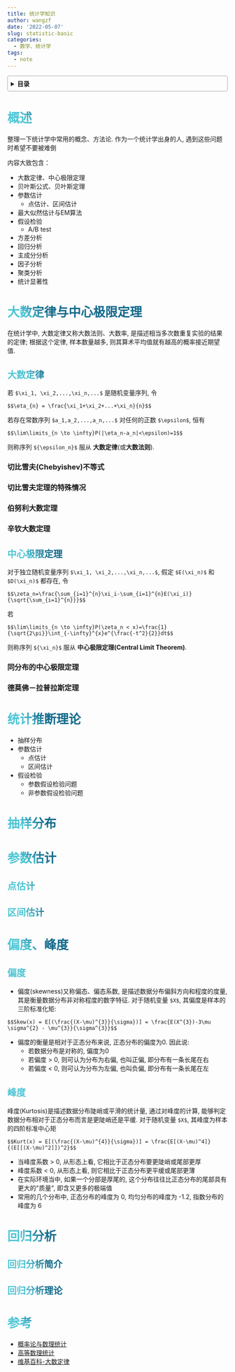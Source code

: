 ```yaml
---
title: 统计学知识
author: wangzf
date: '2022-05-07'
slug: statistic-basic
categories:
  - 数学、统计学
tags:
  - note
---
```


<style>
h1 {
  background-color: #2B90B6;
  background-image: linear-gradient(45deg, #4EC5D4 10%, #146b8c 20%);
  background-size: 100%;
  -webkit-background-clip: text;
  -moz-background-clip: text;
  -webkit-text-fill-color: transparent;
  -moz-text-fill-color: transparent;
}
h2 {
  background-color: #2B90B6;
  background-image: linear-gradient(45deg, #4EC5D4 10%, #146b8c 20%);
  background-size: 100%;
  -webkit-background-clip: text;
  -moz-background-clip: text;
  -webkit-text-fill-color: transparent;
  -moz-text-fill-color: transparent;
}

details {
    border: 1px solid #aaa;
    border-radius: 4px;
    padding: .5em .5em 0;
}

summary {
    font-weight: bold;
    margin: -.5em -.5em 0;
    padding: .5em;
}

details[open] {
    padding: .5em;
}

details[open] summary {
    border-bottom: 1px solid #aaa;
    margin-bottom: .5em;
}
img {
    pointer-events: none;
}
</style>


<details><summary>目录</summary><p>

- [概述](#概述)
- [大数定律与中心极限定理](#大数定律与中心极限定理)
  - [大数定律](#大数定律)
    - [切比雪夫(Chebyishev)不等式](#切比雪夫chebyishev不等式)
    - [切比雪夫定理的特殊情况](#切比雪夫定理的特殊情况)
    - [伯努利大数定理](#伯努利大数定理)
    - [辛钦大数定理](#辛钦大数定理)
  - [中心极限定理](#中心极限定理)
    - [同分布的中心极限定理](#同分布的中心极限定理)
    - [德莫佛－拉普拉斯定理](#德莫佛拉普拉斯定理)
- [统计推断理论](#统计推断理论)
- [抽样分布](#抽样分布)
- [参数估计](#参数估计)
  - [点估计](#点估计)
  - [区间估计](#区间估计)
- [偏度、峰度](#偏度峰度)
  - [偏度](#偏度)
  - [峰度](#峰度)
- [回归分析](#回归分析)
  - [回归分析简介](#回归分析简介)
  - [回归分析理论](#回归分析理论)
- [参考](#参考)
</p></details><p></p>

# 概述

整理一下统计学中常用的概念、方法论. 作为一个统计学出身的人, 遇到这些问题时希望不要被难倒

内容大致包含：

* 大数定律、中心极限定理
* 贝叶斯公式、贝叶斯定理
* 参数估计
    - 点估计、区间估计
* 最大似然估计与EM算法
* 假设检验
    - A/B test
* 方差分析
* 回归分析
* 主成分分析
* 因子分析
* 聚类分析
* 统计显著性

# 大数定律与中心极限定理


在统计学中, 大数定律又称大数法则、大数率, 是描述相当多次数重复实验的结果的定律; 
根据这个定律, 样本数量越多, 则其算术平均值就有越高的概率接近期望值. 

## 大数定律

若 `$\xi_1, \xi_2,...,\xi_n,...$` 是随机变量序列, 令

`$$\eta_{n} = \frac{\xi_1+\xi_2+...+\xi_n}{n}$$`

若存在常数序列 `$a_1,a_2,...,a_n,...$` 对任何的正数 `$\epsilon$`, 恒有

`$$\lim\limits_{n \to \infty}P(|\eta_n-a_n|<\epsilon)=1$$`

则称序列 `${\epsilon_n}$` 服从 **大数定律**(或**大数法则**). 

### 切比雪夫(Chebyishev)不等式


### 切比雪夫定理的特殊情况

### 伯努利大数定理

### 辛钦大数定理

## 中心极限定理

对于独立随机变量序列 `$\xi_1, \xi_2,...,\xi_n,...$`, 
假定 `$E(\xi_n)$` 和 `$D(\xi_n)$` 都存在, 令

`$$\zeta_n=\frac{\sum_{i=1}^{n}\xi_i-\sum_{i=1}^{n}E(\xi_i)}{\sqrt{\sum_{i=1}^{n}}}$$`

若

`$$\lim\limits_{n \to \infty}P(\zeta_n < x)=\frac{1}{\sqrt{2\pi}}\int_{-\infty}^{x}e^{\frac{-t^2}{2}}dt$$`
   
则称序列 `${\xi_n}$` 服从 **中心极限定理(Central Limit Theorem)**. 

### 同分布的中心极限定理

### 德莫佛－拉普拉斯定理

# 统计推断理论

* 抽样分布
* 参数估计
    - 点估计
    - 区间估计
* 假设检验
    - 参数假设检验问题
    - 非参数假设检验问题

# 抽样分布

# 参数估计

## 点估计

## 区间估计


# 偏度、峰度

## 偏度

* 偏度(skewness)又称偏态、偏态系数, 是描述数据分布偏斜方向和程度的度量, 
  其是衡量数据分布非对称程度的数字特征. 对于随机变量 `$X$`, 其偏度是样本的三阶标准化矩:

`$$Skew(x) = E[(\frac{(X-\mu)^{3}}{\sigma})] = \frac{E(X^{3})-3\mu \sigma^{2} - \mu^{3}}{\sigma^{3}}$$`

* 偏度的衡量是相对于正态分布来说, 正态分布的偏度为0. 因此说:
    - 若数据分布是对称的, 偏度为0
    - 若偏度 > 0, 则可认为分布为右偏, 也叫正偏, 即分布有一条长尾在右
    - 若偏度 < 0, 则可认为分布为左偏, 也叫负偏, 即分布有一条长尾在左

## 峰度

峰度(Kurtosis)是描述数据分布陡峭或平滑的统计量, 通过对峰度的计算, 
能够判定数据分布相对于正态分布而言是更陡峭还是平缓. 对于随机变量 `$X$`, 
其峰度为样本的四阶标准中心矩
      
`$$Kurt(x) = E[(\frac{(X-\mu)^{4}}{\sigma})] = \frac{E[(X-\mu)^4]}{(E[[(X-\mu)^2]])^2}$$`

* 当峰度系数 > 0, 从形态上看, 它相比于正态分布要更陡峭或尾部更厚
* 峰度系数 < 0, 从形态上看, 则它相比于正态分布更平缓或尾部更薄
* 在实际环境当中, 如果一个分部是厚尾的, 这个分布往往比正态分布的尾部具有更大的"质量", 即含又更多的极端值
* 常用的几个分布中, 正态分布的峰度为 0, 均匀分布的峰度为 -1.2, 指数分布的峰度为 6

# 回归分析

## 回归分析简介


## 回归分析理论


# 参考

* [概率论与数理统计]()
* [高等数理统计]()
* [维基百科-大数定律](https://zh.wikipedia.org/wiki/%E5%A4%A7%E6%95%B0%E5%AE%9A%E5%BE%8B)

